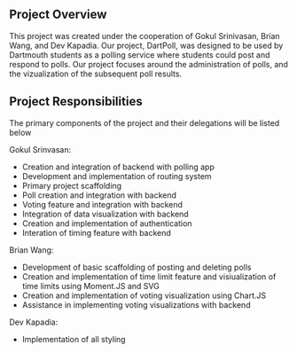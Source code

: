 ## Project Overview
This project was created under the cooperation of Gokul Srinivasan, Brian Wang, and Dev Kapadia. Our project, 
DartPoll, was designed to be used by Dartmouth students as a polling service where students could post and respond to polls. Our project focuses around the administration of polls, and the vizualization of the subsequent poll results. 

## Project Responsibilities

The primary components of the project and their delegations will be listed below

Gokul Srinvasan: 

* Creation and integration of backend with polling app
* Development and implementation of routing system 
* Primary project scaffolding 
* Poll creation and integration with backend
* Voting feature and integration with backend
* Integration of data visualization with backend
* Creation and implementation of authentication
* Interation of timing feature with backend

Brian Wang: 

* Development of basic scaffolding of posting and deleting polls 
* Creation and implementation of time limit feature and visiualization of time limits using Moment.JS and SVG 
* Creation and implementation of voting visualization using Chart.JS
* Assistance in implementing voting visualizations with backend

Dev Kapadia:

* Implementation of all styling
